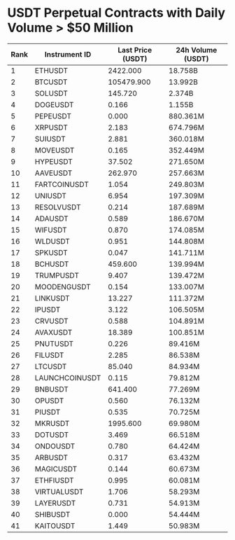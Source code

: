 # USDT Perpetual Contracts with Daily Volume > $50 Million

| Rank | Instrument ID | Last Price (USDT) | 24h Volume (USDT) |
|------|---------------|-------------------|-------------------|
| 1 | ETHUSDT | 2422.000 | 18.758B |
| 2 | BTCUSDT | 105479.900 | 13.992B |
| 3 | SOLUSDT | 145.720 | 2.374B |
| 4 | DOGEUSDT | 0.166 | 1.155B |
| 5 | PEPEUSDT | 0.000 | 880.361M |
| 6 | XRPUSDT | 2.183 | 674.796M |
| 7 | SUIUSDT | 2.881 | 360.018M |
| 8 | MOVEUSDT | 0.165 | 352.449M |
| 9 | HYPEUSDT | 37.502 | 271.650M |
| 10 | AAVEUSDT | 262.970 | 257.663M |
| 11 | FARTCOINUSDT | 1.054 | 249.803M |
| 12 | UNIUSDT | 6.954 | 197.309M |
| 13 | RESOLVUSDT | 0.214 | 187.689M |
| 14 | ADAUSDT | 0.589 | 186.670M |
| 15 | WIFUSDT | 0.870 | 174.085M |
| 16 | WLDUSDT | 0.951 | 144.808M |
| 17 | SPKUSDT | 0.047 | 141.711M |
| 18 | BCHUSDT | 459.600 | 139.994M |
| 19 | TRUMPUSDT | 9.407 | 139.472M |
| 20 | MOODENGUSDT | 0.154 | 133.007M |
| 21 | LINKUSDT | 13.227 | 111.372M |
| 22 | IPUSDT | 3.122 | 106.505M |
| 23 | CRVUSDT | 0.588 | 104.891M |
| 24 | AVAXUSDT | 18.389 | 100.851M |
| 25 | PNUTUSDT | 0.226 | 89.416M |
| 26 | FILUSDT | 2.285 | 86.538M |
| 27 | LTCUSDT | 85.040 | 84.934M |
| 28 | LAUNCHCOINUSDT | 0.115 | 79.812M |
| 29 | BNBUSDT | 641.400 | 77.269M |
| 30 | OPUSDT | 0.560 | 76.132M |
| 31 | PIUSDT | 0.535 | 70.725M |
| 32 | MKRUSDT | 1995.600 | 69.980M |
| 33 | DOTUSDT | 3.469 | 66.518M |
| 34 | ONDOUSDT | 0.780 | 64.424M |
| 35 | ARBUSDT | 0.317 | 63.432M |
| 36 | MAGICUSDT | 0.144 | 60.673M |
| 37 | ETHFIUSDT | 0.995 | 60.081M |
| 38 | VIRTUALUSDT | 1.706 | 58.293M |
| 39 | LAYERUSDT | 0.731 | 54.913M |
| 40 | SHIBUSDT | 0.000 | 54.444M |
| 41 | KAITOUSDT | 1.449 | 50.983M |
